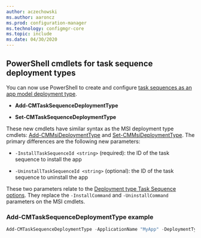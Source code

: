 ```yaml
---
author: aczechowski
ms.author: aaroncz
ms.prod: configuration-manager
ms.technology: configmgr-core
ms.topic: include
ms.date: 04/30/2020
---
```


## <a name="bkmk_osdpwsh"></a> PowerShell cmdlets for task sequence deployment types

<!--7019342-->

You can now use PowerShell to create and configure [task sequences as an app model deployment type](../../../../../apps/get-started/creating-windows-applications.md#bkmk_tsdt).

- **Add-CMTaskSequenceDeploymentType**

- **Set-CMTaskSequenceDeploymentType**

These new cmdlets have similar syntax as the MSI deployment type cmdlets: [Add-CMMsiDeploymentType](https://docs.microsoft.com/powershell/module/configurationmanager/Add-CMMsiDeploymentType?view=sccm-ps) and [Set-CMMsiDeploymentType](https://docs.microsoft.com/powershell/module/configurationmanager/Set-CMMsiDeploymentType?view=sccm-ps). The primary differences are the following new parameters:

- `-InstallTaskSequenceId <string>` (required): the ID of the task sequence to install the app

- `-UninstallTaskSequenceId <string>` (optional): the ID of the task sequence to uninstall the app

These two parameters relate to the [Deployment type Task Sequence options](../../../../../apps/deploy-use/create-applications.md#bkmk_dt-ts). They replace the `-InstallCommand` and `-UninstallCommand` parameters on the MSI cmdlets.

### Add-CMTaskSequenceDeploymentType example

```powershell
Add-CMTaskSequenceDeploymentType -ApplicationName "MyApp" -DeploymentTypeName "Complex install" -Comment "New Deployment Type" -InstallTaskSequenceId "ABC001EB" -UninstallTaskSequenceId "ABC00378"
```
